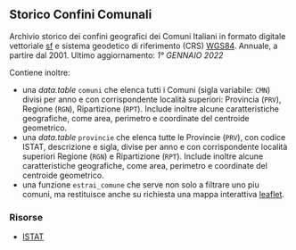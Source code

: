 ## Storico Confini Comunali

Archivio storico dei confini geografici dei Comuni Italiani in formato digitale vettoriale [sf](https://cran.r-project.org/package=sf) e sistema geodetico di riferimento (CRS) [WGS84](https://epsg.io/4326). Annuale, a partire dal 2001. Ultimo aggiornamento: *1° GENNAIO 2022*

Contiene inoltre:
 - una *data.table* `comuni` che elenca tutti i Comuni (sigla variabile: `CMN`) divisi per anno e con corrispondente località superiori: Provincia (`PRV`), Regione (`RGN`), Ripartizione (`RPT`). Include inoltre alcune caratteristiche geografiche, come area, perimetro e coordinate del centroide geometrico.
 - una *data.table* `provincie` che elenca tutte le Provincie (`PRV`), con codice ISTAT, descrizione e sigla, divise per anno e con corrispondente località superiori Regione (`RGN`) e Ripartizione (`RPT`). Include inoltre alcune caratteristiche geografiche, come area, perimetro e coordinate del centroide geometrico.
 - una funzione `estrai_comune` che serve non solo a filtrare uno piu comuni, ma restituisce anche su richiesta una mappa interattiva [leaflet](https://leafletjs.com/).

### Risorse
- [ISTAT](https://www.istat.it/it/archivio/222527)
